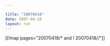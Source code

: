 ```yaml
---

title: "20070418"
date: 2007-04-18
layout: rut
---
```


[[!map pages="20070418/* and ! 20070418/*/*"]]
